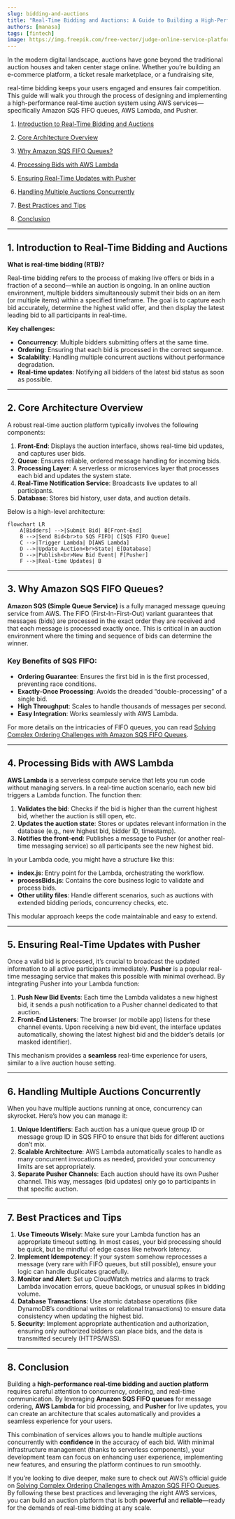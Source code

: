 ```yaml
---
slug: bidding-and-auctions
title: "Real-Time Bidding and Auctions: A Guide to Building a High-Performance Platform"
authors: [manasa]
tags: [fintech]
image: https://img.freepik.com/free-vector/judge-online-service-platform-court-worker-stand-justice-law-judge-traditional-black-robe-hearing-case-website-flat-vector-illustration_613284-1530.jpg
---
```


In the modern digital landscape, auctions have gone beyond the traditional auction houses and taken center stage online. Whether you’re building an e-commerce platform, a ticket resale marketplace, or a fundraising site, 
<!-- truncate -->
real-time bidding keeps your users engaged and ensures fair competition. This guide will walk you through the process of designing and implementing a high-performance real-time auction system using AWS services—specifically Amazon SQS FIFO queues, AWS Lambda, and Pusher.



1. [ Introduction to Real-Time Bidding and Auctions](#1-introduction-to-real-time-bidding-and-auctions)

2. [ Core Architecture Overview](#2-core-architecture-overview)

3. [ Why Amazon SQS FIFO Queues?](#3-why-amazon-sqs-fifo-queues)

4. [ Processing Bids with AWS Lambda](#4-processing-bids-with-aws-lambda)

5. [ Ensuring Real-Time Updates with Pusher](#5-ensuring-real-time-updates-with-pusher)

6. [ Handling Multiple Auctions Concurrently](#6-handling-multiple-auctions-concurrently)

7. [ Best Practices and Tips](#7-best-practices-and-tips)

8. [ Conclusion](#8-conclusion)
---

## 1. Introduction to Real-Time Bidding and Auctions

**What is real-time bidding (RTB)?**

Real-time bidding refers to the process of making live offers or bids in a fraction of a second—while an auction is ongoing. In an online auction environment, multiple bidders simultaneously submit their bids on an item (or multiple items) within a specified timeframe. The goal is to capture each bid accurately, determine the highest valid offer, and then display the latest leading bid to all participants in real-time.

**Key challenges:**

- **Concurrency**: Multiple bidders submitting offers at the same time.
- **Ordering**: Ensuring that each bid is processed in the correct sequence.
- **Scalability**: Handling multiple concurrent auctions without performance degradation.
- **Real-time updates**: Notifying all bidders of the latest bid status as soon as possible.

---

## 2. Core Architecture Overview

A robust real-time auction platform typically involves the following components:

1. **Front-End**: Displays the auction interface, shows real-time bid updates, and captures user bids.
2. **Queue**: Ensures reliable, ordered message handling for incoming bids.
3. **Processing Layer**: A serverless or microservices layer that processes each bid and updates the system state.
4. **Real-Time Notification Service**: Broadcasts live updates to all participants.
5. **Database**: Stores bid history, user data, and auction details.

Below is a high-level architecture:

```mermaid
flowchart LR
    A[Bidders] -->|Submit Bid| B[Front-End]
    B -->|Send Bid<br>to SQS FIFO| C[SQS FIFO Queue]
    C -->|Trigger Lambda| D[AWS Lambda]
    D -->|Update Auction<br>State| E[Database]
    D -->|Publish<br>New Bid Event| F[Pusher]
    F -->|Real-time Updates| B

```

---

## 3. Why Amazon SQS FIFO Queues?

**Amazon SQS (Simple Queue Service)** is a fully managed message queuing service from AWS. The FIFO (First-In-First-Out) variant guarantees that messages (bids) are processed in the exact order they are received and that each message is processed exactly once. This is critical in an auction environment where the timing and sequence of bids can determine the winner.

### Key Benefits of SQS FIFO:

- **Ordering Guarantee**: Ensures the first bid in is the first processed, preventing race conditions.
- **Exactly-Once Processing**: Avoids the dreaded “double-processing” of a single bid.
- **High Throughput**: Scales to handle thousands of messages per second.
- **Easy Integration**: Works seamlessly with AWS Lambda.

For more details on the intricacies of FIFO queues, you can read [Solving Complex Ordering Challenges with Amazon SQS FIFO Queues](https://aws.amazon.com/blogs/compute/solving-complex-ordering-challenges-with-amazon-sqs-fifo-queues/).

---

## 4. Processing Bids with AWS Lambda

**AWS Lambda** is a serverless compute service that lets you run code without managing servers. In a real-time auction scenario, each new bid triggers a Lambda function. The function then:

1. **Validates the bid**: Checks if the bid is higher than the current highest bid, whether the auction is still open, etc.
2. **Updates the auction state**: Stores or updates relevant information in the database (e.g., new highest bid, bidder ID, timestamp).
3. **Notifies the front-end**: Publishes a message to Pusher (or another real-time messaging service) so all participants see the new highest bid.

In your Lambda code, you might have a structure like this:

- **index.js**: Entry point for the Lambda, orchestrating the workflow.
- **processBids.js**: Contains the core business logic to validate and process bids.
- **Other utility files**: Handle different scenarios, such as auctions with extended bidding periods, concurrency checks, etc.

This modular approach keeps the code maintainable and easy to extend.

---

## 5. Ensuring Real-Time Updates with Pusher

Once a valid bid is processed, it’s crucial to broadcast the updated information to all active participants immediately. **Pusher** is a popular real-time messaging service that makes this possible with minimal overhead. By integrating Pusher into your Lambda function:

1. **Push New Bid Events**: Each time the Lambda validates a new highest bid, it sends a push notification to a Pusher channel dedicated to that auction.
2. **Front-End Listeners**: The browser (or mobile app) listens for these channel events. Upon receiving a new bid event, the interface updates automatically, showing the latest highest bid and the bidder’s details (or masked identifier).

This mechanism provides a **seamless** real-time experience for users, similar to a live auction house setting.

---

## 6. Handling Multiple Auctions Concurrently

When you have multiple auctions running at once, concurrency can skyrocket. Here’s how you can manage it:

1. **Unique Identifiers**: Each auction has a unique queue group ID or message group ID in SQS FIFO to ensure that bids for different auctions don’t mix.
2. **Scalable Architecture**: AWS Lambda automatically scales to handle as many concurrent invocations as needed, provided your concurrency limits are set appropriately.
3. **Separate Pusher Channels**: Each auction should have its own Pusher channel. This way, messages (bid updates) only go to participants in that specific auction.

---

## 7. Best Practices and Tips

1. **Use Timeouts Wisely**: Make sure your Lambda function has an appropriate timeout setting. In most cases, your bid processing should be quick, but be mindful of edge cases like network latency.
2. **Implement Idempotency**: If your system somehow reprocesses a message (very rare with FIFO queues, but still possible), ensure your logic can handle duplicates gracefully.
3. **Monitor and Alert**: Set up CloudWatch metrics and alarms to track Lambda invocation errors, queue backlogs, or unusual spikes in bidding volume.
4. **Database Transactions**: Use atomic database operations (like DynamoDB’s conditional writes or relational transactions) to ensure data consistency when updating the highest bid.
5. **Security**: Implement appropriate authentication and authorization, ensuring only authorized bidders can place bids, and the data is transmitted securely (HTTPS/WSS).

---

## 8. Conclusion

Building a **high-performance real-time bidding and auction platform** requires careful attention to concurrency, ordering, and real-time communication. By leveraging **Amazon SQS FIFO queues** for message ordering, **AWS Lambda** for bid processing, and **Pusher** for live updates, you can create an architecture that scales automatically and provides a seamless experience for your users.

This combination of services allows you to handle multiple auctions concurrently with **confidence** in the accuracy of each bid. With minimal infrastructure management (thanks to serverless components), your development team can focus on enhancing user experience, implementing new features, and ensuring the platform continues to run smoothly.

If you’re looking to dive deeper, make sure to check out AWS’s official guide on [Solving Complex Ordering Challenges with Amazon SQS FIFO Queues](https://aws.amazon.com/blogs/compute/solving-complex-ordering-challenges-with-amazon-sqs-fifo-queues/). By following these best practices and leveraging the right AWS services, you can build an auction platform that is both **powerful** and **reliable**—ready for the demands of real-time bidding at any scale.